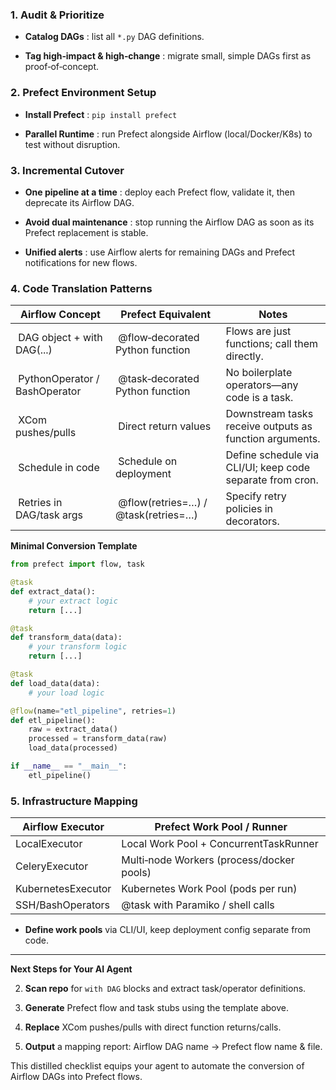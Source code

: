 

### 1. Audit & Prioritize 

 
- **Catalog DAGs** : list all `*.py` DAG definitions.
 
- **Tag high‑impact & high‑change** : migrate small, simple DAGs first as proof‑of‑concept.


### 2. Prefect Environment Setup 

 
- **Install Prefect** : `pip install prefect`
 
- **Parallel Runtime** : run Prefect alongside Airflow (local/Docker/K8s) to test without disruption.


### 3. Incremental Cutover 

 
- **One pipeline at a time** : deploy each Prefect flow, validate it, then deprecate its Airflow DAG.
 
- **Avoid dual maintenance** : stop running the Airflow DAG as soon as its Prefect replacement is stable.
 
- **Unified alerts** : use Airflow alerts for remaining DAGs and Prefect notifications for new flows.


### 4. Code Translation Patterns 

| Airflow Concept | Prefect Equivalent | Notes | 
| --- | --- | --- | 
|  DAG object + with DAG(...) |  @flow‑decorated Python function | Flows are just functions; call them directly. | 
|  PythonOperator / BashOperator |  @task‑decorated Python function | No boilerplate operators—any code is a task. | 
|  XCom pushes/pulls |  Direct return values | Downstream tasks receive outputs as function arguments. | 
|  Schedule in code |  Schedule on deployment | Define schedule via CLI/UI; keep code separate from cron. | 
|  Retries in DAG/task args |  @flow(retries=…) / @task(retries=…) | Specify retry policies in decorators. | 

**Minimal Conversion Template** 


```python
from prefect import flow, task

@task
def extract_data():
    # your extract logic
    return [...]

@task
def transform_data(data):
    # your transform logic
    return [...]

@task
def load_data(data):
    # your load logic

@flow(name="etl_pipeline", retries=1)
def etl_pipeline():
    raw = extract_data()
    processed = transform_data(raw)
    load_data(processed)

if __name__ == "__main__":
    etl_pipeline()
```


### 5. Infrastructure Mapping 

| Airflow Executor | Prefect Work Pool / Runner | 
| --- | --- | 
| LocalExecutor | Local Work Pool + ConcurrentTaskRunner | 
| CeleryExecutor | Multi‑node Workers (process/docker pools) | 
| KubernetesExecutor | Kubernetes Work Pool (pods per run) | 
| SSH/BashOperators | @task with Paramiko / shell calls | 

 
- **Define work pools**  via CLI/UI, keep deployment config separate from code.



---


**Next Steps for Your AI Agent** 
 
2. **Scan repo**  for `with DAG` blocks and extract task/operator definitions.
 
4. **Generate**  Prefect flow and task stubs using the template above.
 
6. **Replace**  XCom pushes/pulls with direct function returns/calls.
 
8. **Output**  a mapping report: Airflow DAG name → Prefect flow name & file.


This distilled checklist equips your agent to automate the conversion of Airflow DAGs into Prefect flows.

